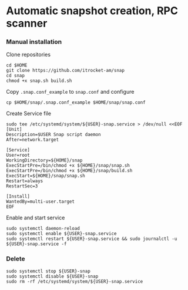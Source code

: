 # Automatic snapshot creation, RPC scanner
### Manual installation

Clone repositories
```
cd $HOME
git clone https://github.com/itrocket-am/snap
cd snap
chmod +x snap.sh build.sh
```

Copy `.snap.conf_example` to `snap.conf` and configure
```
cp $HOME/snap/.snap.conf_example $HOME/snap/snap.conf
```

Create Service file
```
sudo tee /etc/systemd/system/${USER}-snap.service > /dev/null <<EOF
[Unit]
Description=$USER Snap script daemon
After=network.target

[Service]
User=root
WorkingDirectory=${HOME}/snap
ExecStartPre=/bin/chmod +x ${HOME}/snap/snap.sh
ExecStartPre=/bin/chmod +x ${HOME}/snap/build.sh
ExecStart=${HOME}/snap/snap.sh
Restart=always
RestartSec=3

[Install]
WantedBy=multi-user.target
EOF
```

Enable and start service
```
sudo systemctl daemon-reload
sudo systemctl enable ${USER}-snap.service
sudo systemctl restart ${USER}-snap.service && sudo journalctl -u ${USER}-snap.service -f
```

### Delete 
```
sudo systemctl stop ${USER}-snap
sudo systemctl disable ${USER}-snap
sudo rm -rf /etc/systemd/system/${USER}-snap.service
```
